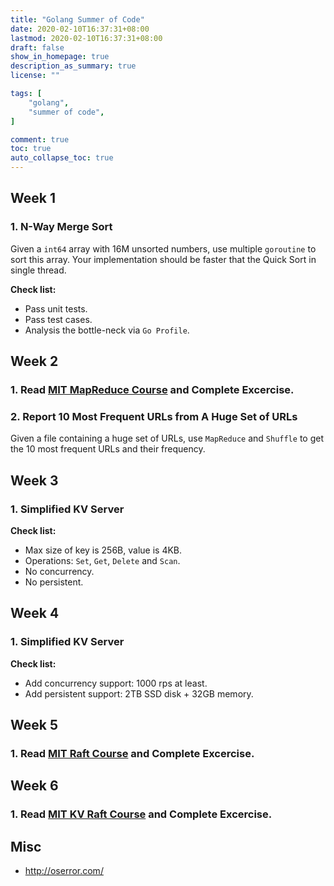 ```yaml
---
title: "Golang Summer of Code"
date: 2020-02-10T16:37:31+08:00
lastmod: 2020-02-10T16:37:31+08:00
draft: false
show_in_homepage: true
description_as_summary: true
license: ""

tags: [
    "golang",
    "summer of code",
]

comment: true
toc: true
auto_collapse_toc: true
---
```


## Week 1

### 1. N-Way Merge Sort
Given a `int64` array with 16M unsorted numbers, use multiple `goroutine` to sort this array. Your implementation should be faster that the Quick Sort in single thread.

**Check list:**
- Pass unit tests.
- Pass test cases.
- Analysis the bottle-neck via `Go Profile`.


## Week 2

### 1. Read [MIT MapReduce Course](https://pdos.csail.mit.edu/6.824/labs/lab-1.html) and Complete Excercise.

### 2. Report 10 Most Frequent URLs from A Huge Set of URLs

Given a file containing a huge set of URLs, use `MapReduce` and `Shuffle` to get the 10 most frequent URLs and their frequency.


## Week 3

### 1. Simplified KV Server

**Check list:**
- Max size of key is 256B, value is 4KB.
- Operations: `Set`, `Get`, `Delete` and `Scan`.
- No concurrency.
- No persistent.

## Week 4

### 1. Simplified KV Server

**Check list:**
- Add concurrency support: 1000 rps at least.
- Add persistent support: 2TB SSD disk + 32GB memory.
   
## Week 5

### 1. Read [MIT Raft Course](https://pdos.csail.mit.edu/6.824/labs/lab-raft.html) and Complete Excercise.


## Week 6

### 1. Read [MIT KV Raft Course](https://pdos.csail.mit.edu/6.824/labs/lab-kvraft.html) and Complete Excercise.


## Misc

- http://oserror.com/